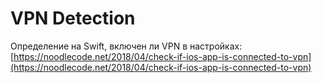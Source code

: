 # VPN Detection

Определение на Swift, включен ли VPN в настройках: [https://noodlecode.net/2018/04/check-if-ios-app-is-connected-to-vpn](https://noodlecode.net/2018/04/check-if-ios-app-is-connected-to-vpn)


